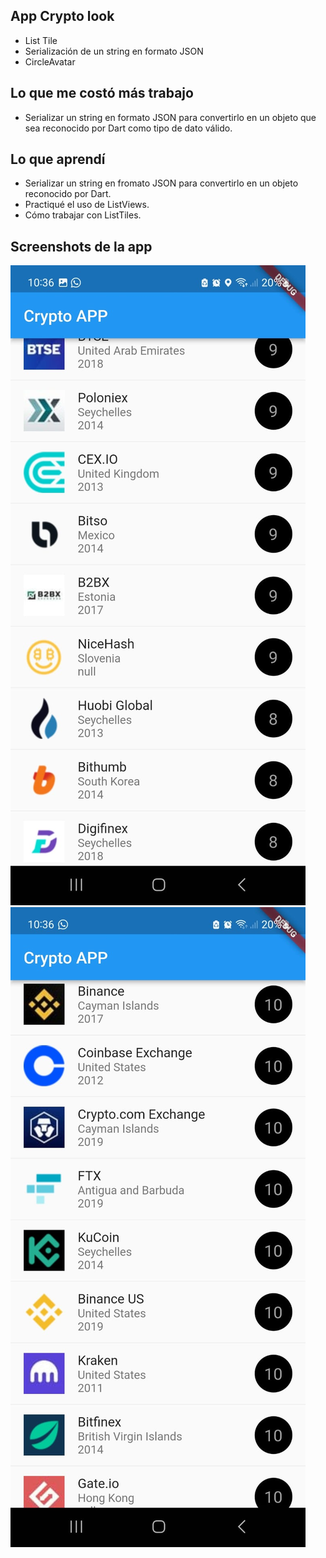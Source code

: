## App Crypto look
- List Tile
- Serialización de un string en formato JSON
- CircleAvatar
## Lo que me costó más trabajo
- Serializar un string en formato JSON para convertirlo en un objeto que sea reconocido por Dart como tipo de dato válido.

## Lo que aprendí
- Serializar un string en fromato JSON para convertirlo en un objeto reconocido por Dart.
- Practiqué el uso de ListViews.
- Cómo trabajar con ListTiles.
## Screenshots de la app
![Image 1](https://raw.githubusercontent.com/RRDaniela/Moviles_Flutter/main/list_views_cripto/Imagen1.jpg)
![Image 2](https://raw.githubusercontent.com/RRDaniela/Moviles_Flutter/main/list_views_cripto/Imagen2.jpg)
